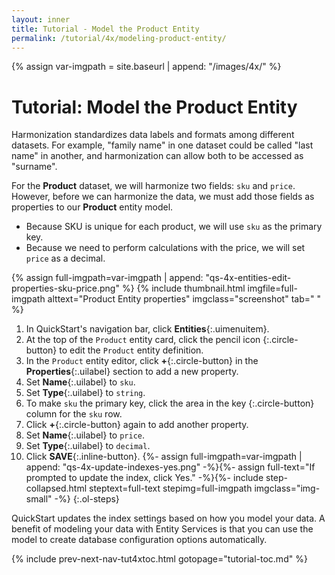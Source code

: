 ```yaml
---
layout: inner
title: Tutorial - Model the Product Entity
permalink: /tutorial/4x/modeling-product-entity/
---
```


{% assign var-imgpath = site.baseurl | append: "/images/4x/" %}


# Tutorial: Model the Product Entity

Harmonization standardizes data labels and formats among different datasets. For example, "family name" in one dataset could be called "last name" in another, and harmonization can allow both to be accessed as "surname".

For the **Product** dataset, we will harmonize two fields: `sku` and `price`. However, before we can harmonize the data, we must add those fields as properties to our **Product** entity model.

  - Because SKU is unique for each product, we will use `sku` as the primary key.
  - Because we need to perform calculations with the price, we will set `price` as a decimal.

{% assign full-imgpath=var-imgpath | append: "qs-4x-entities-edit-properties-sku-price.png" %}
{% include thumbnail.html imgfile=full-imgpath alttext="Product Entity properties" imgclass="screenshot" tab="  " %}

1. In QuickStart's navigation bar, click **Entities**{:.uimenuitem}.
1. At the top of the `Product` entity card, click the pencil icon **<i class='fa fa-pencil-alt'></i>**{:.circle-button} to edit the `Product` entity definition.
1. In the `Product` entity editor, click **+**{:.circle-button} in the **Properties**{:.uilabel} section to add a new property.
1. Set **Name**{:.uilabel} to `sku`.
1. Set **Type**{:.uilabel} to `string`.
1. To make `sku` the primary key, click the area in the key **<i class='fa fa-key'></i>**{:.circle-button} column for the `sku` row.
1. Click **+**{:.circle-button} again to add another property.
1. Set **Name**{:.uilabel} to `price`.
1. Set **Type**{:.uilabel} to `decimal`.
1. Click **SAVE**{:.inline-button}.
{%- assign full-imgpath=var-imgpath | append: "qs-4x-update-indexes-yes.png" -%}{%- assign full-text="If prompted to update the index, click <span class='inline-button'>Yes</span>." -%}{%- include step-collapsed.html steptext=full-text stepimg=full-imgpath imgclass="img-small" -%}
{:.ol-steps}

QuickStart updates the index settings based on how you model your data. A benefit of modeling your data with Entity Services is that you can use the model to create database configuration options automatically.


{% include prev-next-nav-tut4xtoc.html gotopage="tutorial-toc.md" %}
